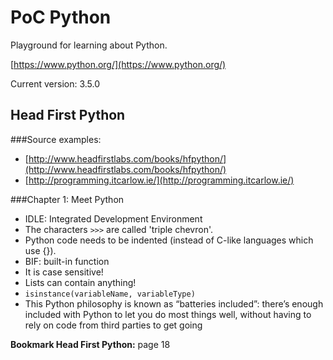 # PoC Python

Playground for learning about Python.

[https://www.python.org/](https://www.python.org/)

Current version: 3.5.0

## Head First Python
###Source examples:
* [http://www.headfirstlabs.com/books/hfpython/](http://www.headfirstlabs.com/books/hfpython/)
* [http://programming.itcarlow.ie/](http://programming.itcarlow.ie/)

###Chapter 1: Meet Python
* IDLE: Integrated Development Environment
* The characters `>>>` are called 'triple chevron'.
* Python code needs to be indented (instead of C-like languages which use {}).
* BIF: built-in function
* It is case sensitive!
* Lists can contain anything!
* `isinstance(variableName, variableType)` 
* This Python philosophy is known as “batteries included”: there’s enough included with Python to let you do most things well, without having to rely on code from third parties to get going
  
**Bookmark Head First Python:** page 18
